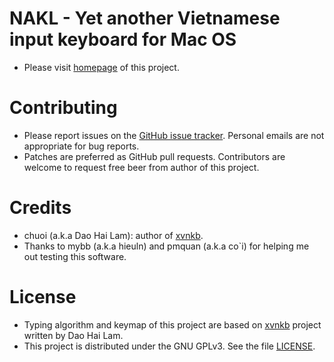 NAKL - Yet another Vietnamese input keyboard for Mac OS
=======

* Please visit [homepage](http://huyphan.github.com/NAKL) of this project.

Contributing
=======

* Please report issues on the [GitHub issue tracker](https://github.com/huyphan/NAKL/issues). Personal emails are not appropriate for bug reports. 
* Patches are preferred as GitHub pull requests. Contributors are welcome to request free beer from author of this project.

Credits
=======
* chuoi (a.k.a Dao Hai Lam): author of [xvnkb](http://xvnkb.sourceforge.net). 
* Thanks to mybb (a.k.a hieuln) and pmquan (a.k.a co`i) for helping me out testing this software.

License
=======
* Typing algorithm and keymap of this project are based on [xvnkb](http://xvnkb.sourceforge.net/) project written by Dao Hai Lam.
* This project is distributed under the GNU GPLv3. See the file [LICENSE](https://github.com/huyphan/NAKL/blob/master/LICENSE).